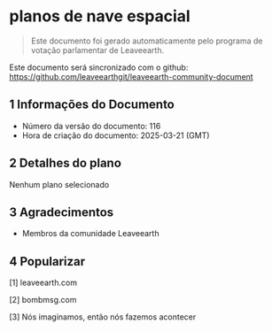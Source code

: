 # planos de nave espacial

>Este documento foi gerado automaticamente pelo programa de votação parlamentar de Leaveearth.

Este documento será sincronizado com o github: https://github.com/leaveearthgit/leaveearth-community-document

## 1 Informações do Documento

- Número da versão do documento: 116
- Hora de criação do documento: 2025-03-21 (GMT)

## 2 Detalhes do plano

Nenhum plano selecionado

## 3 Agradecimentos
* Membros da comunidade Leaveearth

## 4 Popularizar
[1] leaveearth.com

[2] bombmsg.com

[3] Nós imaginamos, então nós fazemos acontecer